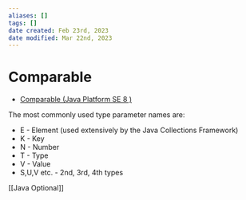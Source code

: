 ```yaml
---
aliases: []
tags: []
date created: Feb 23rd, 2023
date modified: Mar 22nd, 2023
---
```


# Comparable
- [Comparable (Java Platform SE 8 )](https://docs.oracle.com/javase/8/docs/api/java/lang/Comparable.html)  

The most commonly used type parameter names are:
- E - Element (used extensively by the Java Collections Framework)
- K - Key
- N - Number
- T - Type
- V - Value
- S,U,V etc. - 2nd, 3rd, 4th types

[[Java Optional]]